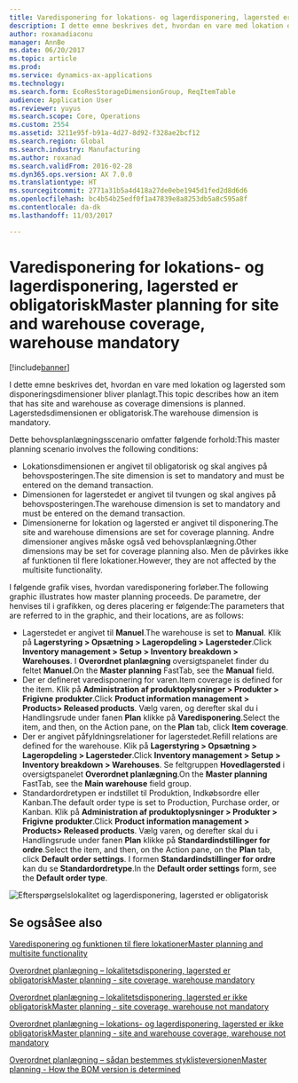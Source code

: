 ```yaml
---
title: Varedisponering for lokations- og lagerdisponering, lagersted er obligatorisk
description: I dette emne beskrives det, hvordan en vare med lokation og lagersted som disponeringsdimensioner bliver planlagt. Lagerstedsdimensionen er obligatorisk.
author: roxanadiaconu
manager: AnnBe
ms.date: 06/20/2017
ms.topic: article
ms.prod: 
ms.service: dynamics-ax-applications
ms.technology: 
ms.search.form: EcoResStorageDimensionGroup, ReqItemTable
audience: Application User
ms.reviewer: yuyus
ms.search.scope: Core, Operations
ms.custom: 2554
ms.assetid: 3211e95f-b91a-4d27-8d92-f328ae2bcf12
ms.search.region: Global
ms.search.industry: Manufacturing
ms.author: roxanad
ms.search.validFrom: 2016-02-28
ms.dyn365.ops.version: AX 7.0.0
ms.translationtype: HT
ms.sourcegitcommit: 2771a31b5a4d418a27de0ebe1945d1fed2d8d6d6
ms.openlocfilehash: bc4b54b25edf0f1a47839e8a8253db5a8c595a8f
ms.contentlocale: da-dk
ms.lasthandoff: 11/03/2017

---
```


# <a name="master-planning-for-site-and-warehouse-coverage-warehouse-mandatory"></a><span data-ttu-id="32589-104">Varedisponering for lokations- og lagerdisponering, lagersted er obligatorisk</span><span class="sxs-lookup"><span data-stu-id="32589-104">Master planning for site and warehouse coverage, warehouse mandatory</span></span>

[!include[banner](../includes/banner.md)]


<span data-ttu-id="32589-105">I dette emne beskrives det, hvordan en vare med lokation og lagersted som disponeringsdimensioner bliver planlagt.</span><span class="sxs-lookup"><span data-stu-id="32589-105">This topic describes how an item that has site and warehouse as coverage dimensions is planned.</span></span> <span data-ttu-id="32589-106">Lagerstedsdimensionen er obligatorisk.</span><span class="sxs-lookup"><span data-stu-id="32589-106">The warehouse dimension is mandatory.</span></span>

<span data-ttu-id="32589-107">Dette behovsplanlægningsscenario omfatter følgende forhold:</span><span class="sxs-lookup"><span data-stu-id="32589-107">This master planning scenario involves the following conditions:</span></span>

-   <span data-ttu-id="32589-108">Lokationsdimensionen er angivet til obligatorisk og skal angives på behovsposteringen.</span><span class="sxs-lookup"><span data-stu-id="32589-108">The site dimension is set to mandatory and must be entered on the demand transaction.</span></span>
-   <span data-ttu-id="32589-109">Dimensionen for lagerstedet er angivet til tvungen og skal angives på behovsposteringen.</span><span class="sxs-lookup"><span data-stu-id="32589-109">The warehouse dimension is set to mandatory and must be entered on the demand transaction.</span></span>
-   <span data-ttu-id="32589-110">Dimensionerne for lokation og lagersted er angivet til disponering.</span><span class="sxs-lookup"><span data-stu-id="32589-110">The site and warehouse dimensions are set for coverage planning.</span></span> <span data-ttu-id="32589-111">Andre dimensioner angives måske også ved behovsplanlægning.</span><span class="sxs-lookup"><span data-stu-id="32589-111">Other dimensions may be set for coverage planning also.</span></span> <span data-ttu-id="32589-112">Men de påvirkes ikke af funktionen til flere lokationer.</span><span class="sxs-lookup"><span data-stu-id="32589-112">However, they are not affected by the multisite functionality.</span></span>

<span data-ttu-id="32589-113">I følgende grafik vises, hvordan varedisponering forløber.</span><span class="sxs-lookup"><span data-stu-id="32589-113">The following graphic illustrates how master planning proceeds.</span></span> <span data-ttu-id="32589-114">De parametre, der henvises til i grafikken, og deres placering er følgende:</span><span class="sxs-lookup"><span data-stu-id="32589-114">The parameters that are referred to in the graphic, and their locations, are as follows:</span></span>
-   <span data-ttu-id="32589-115">Lagerstedet er angivet til **Manuel**.</span><span class="sxs-lookup"><span data-stu-id="32589-115">The warehouse is set to **Manual**.</span></span> <span data-ttu-id="32589-116">Klik på **Lagerstyring &gt; Opsætning &gt; Lageropdeling &gt; Lagersteder**.</span><span class="sxs-lookup"><span data-stu-id="32589-116">Click **Inventory management &gt; Setup &gt; Inventory breakdown &gt; Warehouses**.</span></span> <span data-ttu-id="32589-117">I **Overordnet planlægning** oversigtspanelet finder du feltet **Manuel**.</span><span class="sxs-lookup"><span data-stu-id="32589-117">On the **Master planning** FastTab, see the **Manual** field.</span></span>
-   <span data-ttu-id="32589-118">Der er defineret varedisponering for varen.</span><span class="sxs-lookup"><span data-stu-id="32589-118">Item coverage is defined for the item.</span></span> <span data-ttu-id="32589-119">Klik på **Administration af produktoplysninger &gt; Produkter &gt; Frigivne produkter**.</span><span class="sxs-lookup"><span data-stu-id="32589-119">Click **Product information management &gt; Products&gt; Released products**.</span></span> <span data-ttu-id="32589-120">Vælg varen, og derefter skal du i Handlingsrude under fanen **Plan** klikke på **Varedisponering**.</span><span class="sxs-lookup"><span data-stu-id="32589-120">Select the item, and then, on the Action pane, on the **Plan** tab, click **Item coverage**.</span></span>
-   <span data-ttu-id="32589-121">Der er angivet påfyldningsrelationer for lagerstedet.</span><span class="sxs-lookup"><span data-stu-id="32589-121">Refill relations are defined for the warehouse.</span></span> <span data-ttu-id="32589-122">Klik på **Lagerstyring &gt; Opsætning &gt; Lageropdeling &gt; Lagersteder**.</span><span class="sxs-lookup"><span data-stu-id="32589-122">Click **Inventory management &gt; Setup &gt; Inventory breakdown &gt; Warehouses**.</span></span> <span data-ttu-id="32589-123">Se feltgruppen **Hovedlagersted** i oversigtspanelet **Overordnet planlægning**.</span><span class="sxs-lookup"><span data-stu-id="32589-123">On the **Master planning** FastTab, see the **Main warehouse** field group.</span></span>
-   <span data-ttu-id="32589-124">Standardordretypen er indstillet til Produktion, Indkøbsordre eller Kanban.</span><span class="sxs-lookup"><span data-stu-id="32589-124">The default order type is set to Production, Purchase order, or Kanban.</span></span> <span data-ttu-id="32589-125">Klik på **Administration af produktoplysninger &gt; Produkter &gt; Frigivne produkter**.</span><span class="sxs-lookup"><span data-stu-id="32589-125">Click **Product information management &gt; Products&gt; Released products**.</span></span> <span data-ttu-id="32589-126">Vælg varen, og derefter skal du i Handlingsrude under fanen **Plan** klikke på **Standardindstillinger for ordre**.</span><span class="sxs-lookup"><span data-stu-id="32589-126">Select the item, and then, on the Action pane, on the **Plan** tab, click **Default order settings**.</span></span> <span data-ttu-id="32589-127">I formen **Standardindstillinger for ordre** kan du se **Standardordretype**.</span><span class="sxs-lookup"><span data-stu-id="32589-127">In the **Default order settings** form, see the **Default order type**.</span></span>

![Efterspørgselslokalitet og lagerdisponering, lagersted er obligatorisk](./media/multisitedemandexplosionscenarioforsiteandwarehousecoveragewarehousemandatory.jpg)



<a name="see-also"></a><span data-ttu-id="32589-129">Se også</span><span class="sxs-lookup"><span data-stu-id="32589-129">See also</span></span>
--------

[<span data-ttu-id="32589-130">Varedisponering og funktionen til flere lokationer</span><span class="sxs-lookup"><span data-stu-id="32589-130">Master planning and multisite functionality</span></span>](master-plan-multisite-functionality.md)

[<span data-ttu-id="32589-131">Overordnet planlægning – lokalitetsdisponering, lagersted er obligatorisk</span><span class="sxs-lookup"><span data-stu-id="32589-131">Master planning - site coverage, warehouse mandatory</span></span>](master-plan-site-coverage-warehouse-mandatory.md)

[<span data-ttu-id="32589-132">Overordnet planlægning – lokalitetsdisponering, lagersted er ikke obligatorisk</span><span class="sxs-lookup"><span data-stu-id="32589-132">Master planning - site coverage, warehouse not mandatory</span></span>](master-plan-site-coverage-warehouse-not-mandatory.md)

[<span data-ttu-id="32589-133">Overordnet planlægning – lokations- og lagerdisponering, lagersted er ikke obligatorisk</span><span class="sxs-lookup"><span data-stu-id="32589-133">Master planning - site and warehouse coverage, warehouse not mandatory</span></span>](master-plan-site-warehouse-coverage-warehouse-not-mandatory.md)

[<span data-ttu-id="32589-134">Overordnet planlægning – sådan bestemmes styklisteversionen</span><span class="sxs-lookup"><span data-stu-id="32589-134">Master planning - How the BOM version is determined</span></span>](master-plan-bom-version-determined.md)




